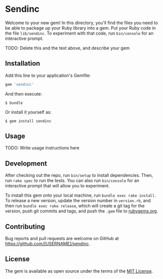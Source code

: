 # Sendinc

Welcome to your new gem! In this directory, you'll find the files you need to be able to package up your Ruby library into a gem. Put your Ruby code in the file `lib/sendinc`. To experiment with that code, run `bin/console` for an interactive prompt.

TODO: Delete this and the text above, and describe your gem

## Installation

Add this line to your application's Gemfile:

```ruby
gem 'sendinc'
```

And then execute:

    $ bundle

Or install it yourself as:

    $ gem install sendinc

## Usage

TODO: Write usage instructions here

## Development

After checking out the repo, run `bin/setup` to install dependencies. Then, run `rake spec` to run the tests. You can also run `bin/console` for an interactive prompt that will allow you to experiment.

To install this gem onto your local machine, run `bundle exec rake install`. To release a new version, update the version number in `version.rb`, and then run `bundle exec rake release`, which will create a git tag for the version, push git commits and tags, and push the `.gem` file to [rubygems.org](https://rubygems.org).

## Contributing

Bug reports and pull requests are welcome on GitHub at https://github.com/[USERNAME]/sendinc.


## License

The gem is available as open source under the terms of the [MIT License](http://opensource.org/licenses/MIT).

